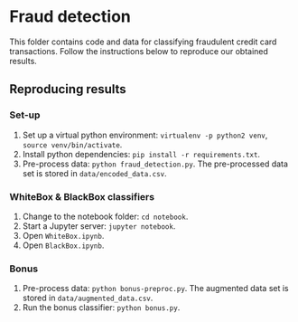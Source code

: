 # Fraud detection
This folder contains code and data for classifying fraudulent credit card transactions. Follow the instructions below to reproduce our obtained results.

## Reproducing results

### Set-up

1. Set up a virtual python environment: `virtualenv -p python2 venv`, `source venv/bin/activate`.
2. Install python dependencies: `pip install -r requirements.txt`.
3. Pre-process data: `python fraud_detection.py`. The pre-processed data set is stored in `data/encoded_data.csv`.

### WhiteBox & BlackBox classifiers

1. Change to the notebook folder: `cd notebook`.
2. Start a Jupyter server: `jupyter notebook`.
3. Open `WhiteBox.ipynb`.
4. Open `BlackBox.ipynb`.

### Bonus

1. Pre-process data: `python bonus-preproc.py`. The augmented data set is stored in `data/augmented_data.csv`.
2. Run the bonus classifier: `python bonus.py`.
